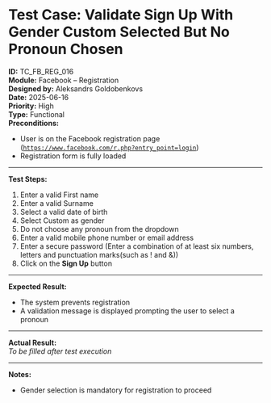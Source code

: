 # Test Case: Validate Sign Up With Gender Custom Selected But No Pronoun Chosen

**ID:** TC_FB_REG_016  
**Module:** Facebook – Registration  
**Designed by:** Aleksandrs Goldobenkovs  
**Date:** 2025-06-16  
**Priority:** High  
**Type:** Functional  
**Preconditions:**  
- User is on the Facebook registration page  ([`https://www.facebook.com/r.php?entry_point=login`](https://www.facebook.com/r.php?entry_point=login))
- Registration form is fully loaded

---

**Test Steps:**

1. Enter a valid First name
2. Enter a valid Surname  
2. Select a valid date of birth
3. Select Custom as gender
4. Do not choose any pronoun from the dropdown
5. Enter a valid mobile phone number or email address 
6. Enter a secure password (Enter a combination of at least six numbers, letters and punctuation marks(such as ! and &))  
7. Click on the **Sign Up** button

---

**Expected Result:**   
- The system prevents registration
- A validation message is displayed prompting the user to select a pronoun

---

**Actual Result:**  
_To be filled after test execution_

---

**Notes:**  
- Gender selection is mandatory for registration to proceed
